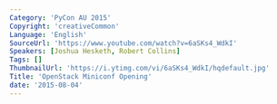 ```yaml
---
Category: 'PyCon AU 2015'
Copyright: 'creativeCommon'
Language: 'English'
SourceUrl: 'https://www.youtube.com/watch?v=6aSKs4_WdkI'
Speakers: [Joshua Hesketh, Robert Collins]
Tags: []
ThumbnailUrl: 'https://i.ytimg.com/vi/6aSKs4_WdkI/hqdefault.jpg'
Title: 'OpenStack Miniconf Opening'
date: '2015-08-04'
---
```



